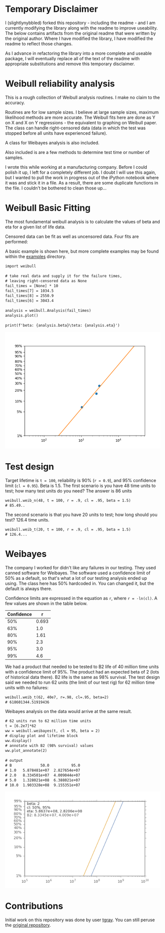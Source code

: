 # Temporary Disclaimer

I (slightlynybbled) forked this repository - including the readme - and I am currently modifying the library along with the readme to improve useability.  The below contains artifacts from the original readme that were written by the original author.  Where I have modified the library, I have modified the readme to reflect those changes.

As I advance in refactoring the library into a more complete and useable package, I will eventually replace all of the text of the readme with appropriate substitutions and remove this temporary disclaimer.

# Weibull reliability analysis

This is a rough collection of Weibull analysis routines.  I make no claim to the accuracy.

Routines are for low sample sizes.  I believe at large sample sizes, maximum likelihood methods are more accurate.  The Weibull fits here are done as Y on X and X on Y regressions - the equivalent to graphing on Weibull paper.  The class can handle right-censored data (data in which the test was stopped before all units have experienced failure).

A class for Weibayes analysis is also included.

Also included is are a few methods to determine test time or number of samples.

I wrote this while working at a manufacturing company.  Before I could polish it up, I left for a completely different job.  I doubt I will use this again, but I wanted to pull the work in progress out of the iPython notebook where it was and stick it in a file.  As a result, there are some duplicate functions in the file.  I couldn't be bothered to clean those up...

# Weibull Basic Fitting

The most fundamental weibull analysis is to calculate the values of beta and eta for a given list of life data.

Censored data can be fit as well as uncensored data.  Four fits are performed:

A basic example is shown here, but more complete examples may be found within the [examples](examples/) directory.

    import weibull
    
    # take real data and supply it for the failure times,
    # leaving right-censored data as None
    fail_times = [None] * 10
    fail_times[7] = 1034.5
    fail_times[8] = 2550.9
    fail_times[6] = 3043.4
    
    analysis = weibull.Analysis(fail_times)
    analysis.plot()
    
    print(f'beta: {analysis.beta}\teta: {analysis.eta}')

![weibull _fit](images/weibull-fit.png)

# Test design

Target lifetime is `t = 100`, reliability is 90% (`r = 0.9`), and 95% confidence limit (`cl = 0.95`).  Beta is 1.5.  The first scenario is you have 48 time units to test; how many test units do you need?  The answer is 86 units

    weibull.weib_n(48, t = 100, r = .9, cl = .95, beta = 1.5)
    # 85.49..

The second scenario is that you have 20 units to test; how long should you test?  126.4 time units.

    weibull.weib_t(20, t = 100, r = .9, cl = .95, beta = 1.5)
    # 126.4...

# Weibayes

The company I worked for didn't like any failures in our testing.  They used canned software for Weibayes.  The software used a confidence limit of 50% as a default, so that's what a lot of our testing analysis ended up using.  The class here has 50% hardcoded in.  You can changed it, but the default is always there.

Confidence limits are expressed in the equation as `r`, where `r = -ln(cl)`.  A few values are shown in the table below.

 | Confidence   | r     | 
 | ------------ | ----- | 
 | 50%          | 0.693 | 
 | 63%          | 1.0   | 
 | 80%          | 1.61  | 
 | 90%          | 2.3   | 
 | 95%          | 3.0   | 
 | 99%          | 4.6   | 

 We had a product that needed to be tested to B2 life of 40 million time units with a confidence limit of 95%.  The product had an expected beta of 2 (lots of historical data there).  B2 life is the same as 98% survival.  The test design said we needed to run 62 units (the limit of our test rig) for 62 million time units with no failures:

    weibull.weib_t(62, 40e7, r=.98, cl=.95, beta=2)
    # 618601344.51919436

Weibayes analysis on the data would arrive at the same result.

    # 62 units run to 62 million time units
    t = [6.2e7]*62
    ww = weibull.weibayes(t, cl = 95, beta = 2)
    # display plot and lifetime block
    ww.display()
    # annotate with B2 (98% survival) values
    ww.plot_annotate(2)

    # output
    # B             50.0          95.0
    # 1.0   5.878481e+07  2.827654e+07
    # 2.0   8.334501e+07  4.009044e+07
    # 5.0   1.328021e+08  6.388021e+07
    # 10.0  1.903328e+08  9.155351e+07

![weibayes](images/weibayes.png)

# Contributions

Initial work on this repository was done by user [tgray](https://github.com/tgray).  You can still peruse the [original repository](https://github.com/tgray/weibull).
